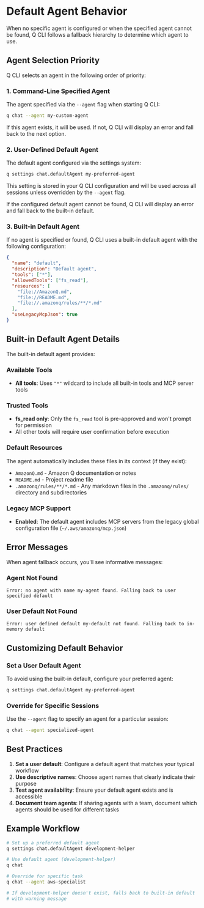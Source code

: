 # Default Agent Behavior

When no specific agent is configured or when the specified agent cannot be found, Q CLI follows a fallback hierarchy to determine which agent to use.

## Agent Selection Priority

Q CLI selects an agent in the following order of priority:

### 1. Command-Line Specified Agent
The agent specified via the `--agent` flag when starting Q CLI:

```bash
q chat --agent my-custom-agent
```

If this agent exists, it will be used. If not, Q CLI will display an error and fall back to the next option.

### 2. User-Defined Default Agent
The default agent configured via the settings system:

```bash
q settings chat.defaultAgent my-preferred-agent
```

This setting is stored in your Q CLI configuration and will be used across all sessions unless overridden by the `--agent` flag.

If the configured default agent cannot be found, Q CLI will display an error and fall back to the built-in default.

### 3. Built-in Default Agent
If no agent is specified or found, Q CLI uses a built-in default agent with the following configuration:

```json
{
  "name": "default",
  "description": "Default agent",
  "tools": ["*"],
  "allowedTools": ["fs_read"],
  "resources": [
    "file://AmazonQ.md",
    "file://README.md", 
    "file://.amazonq/rules/**/*.md"
  ],
  "useLegacyMcpJson": true
}
```

## Built-in Default Agent Details

The built-in default agent provides:

### Available Tools
- **All tools**: Uses `"*"` wildcard to include all built-in tools and MCP server tools

### Trusted Tools
- **fs_read only**: Only the `fs_read` tool is pre-approved and won't prompt for permission
- All other tools will require user confirmation before execution

### Default Resources
The agent automatically includes these files in its context (if they exist):
- `AmazonQ.md` - Amazon Q documentation or notes
- `README.md` - Project readme file
- `.amazonq/rules/**/*.md` - Any markdown files in the `.amazonq/rules/` directory and subdirectories

### Legacy MCP Support
- **Enabled**: The default agent includes MCP servers from the legacy global configuration file (`~/.aws/amazonq/mcp.json`)

## Error Messages

When agent fallback occurs, you'll see informative messages:

### Agent Not Found
```
Error: no agent with name my-agent found. Falling back to user specified default
```

### User Default Not Found
```
Error: user defined default my-default not found. Falling back to in-memory default
```

## Customizing Default Behavior

### Set a User Default Agent
To avoid using the built-in default, configure your preferred agent:

```bash
q settings chat.defaultAgent my-preferred-agent
```

### Override for Specific Sessions
Use the `--agent` flag to specify an agent for a particular session:

```bash
q chat --agent specialized-agent
```

## Best Practices

1. **Set a user default**: Configure a default agent that matches your typical workflow
2. **Use descriptive names**: Choose agent names that clearly indicate their purpose
3. **Test agent availability**: Ensure your default agent exists and is accessible
4. **Document team agents**: If sharing agents with a team, document which agents should be used for different tasks

## Example Workflow

```bash
# Set up a preferred default agent
q settings chat.defaultAgent development-helper

# Use default agent (development-helper)
q chat

# Override for specific task
q chat --agent aws-specialist

# If development-helper doesn't exist, falls back to built-in default
# with warning message
```
